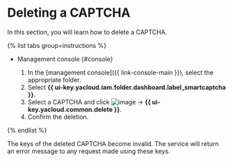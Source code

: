 # Deleting a CAPTCHA


In this section, you will learn how to delete a CAPTCHA.

{% list tabs group=instructions %}

- Management console {#console}

   1. In the [management console]({{ link-console-main }}), select the appropriate folder.
   1. Select **{{ ui-key.yacloud.iam.folder.dashboard.label_smartcaptcha }}**.
   1. Select a CAPTCHA and click ![image](../../_assets/console-icons/ellipsis.svg) → **{{ ui-key.yacloud.common.delete }}**.
   1. Confirm the deletion.

{% endlist %}

The keys of the deleted CAPTCHA become invalid. The service will return an error message to any request made using these keys.
